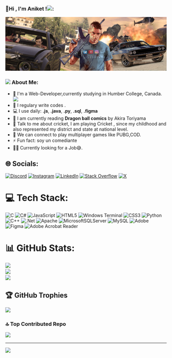 ### 💫Hi , I'm Aniket !<img src="https://github.com/TheDudeThatCode/TheDudeThatCode/blob/master/Assets/Hi.gif" width="35" />:

![images](images/gta.jpg)

### <img src="https://github.com/TheDudeThatCode/TheDudeThatCode/blob/master/Assets/Developer.gif" width="45" /> About Me:

- 🏦 I'm a Web-Developer,currently studying in Humber College, Canada.
  <img src="https://media.giphy.com/media/WUlplcMpOCEmTGBtBW/giphy.gif" width="30">
- 📝 I regulary write codes .
- 💻 I use daily: **.js**, **.java**, **.py**, **.sql**, **.figma**
- 📖 I am currently reading **Dragon ball comics** by Akira Toriyama
- 💬 Talk to me about cricket, I am playing Cricket , since my childhood and also represented my district and state at national level.
- 👯 We can connect to play multiplayer games like PUBG,COD.
- ⚡ Fun fact: soy un comediante
- 🧑‍💻 Currently looking for a Job😅.

## 🌐 Socials:

[![Discord](https://img.shields.io/badge/Discord-%237289DA.svg?logo=discord&logoColor=white)](https://discord.gg/https://discord.com/channels/@code2002) [![Instagram](https://img.shields.io/badge/Instagram-%23E4405F.svg?logo=Instagram&logoColor=white)](https://instagram.com/https://www.instagram.com/aniketas_03/profilecard/?igsh=MW5zcXB1c2o5d3pjeg==) [![LinkedIn](https://img.shields.io/badge/LinkedIn-%230077B5.svg?logo=linkedin&logoColor=white)](https://linkedin.com/in/https://www.linkedin.com/in/aniket-sharma) [![Stack Overflow](https://img.shields.io/badge/-Stackoverflow-FE7A16?logo=stack-overflow&logoColor=white)](https://stackoverflow.com/users/https://stackoverflow.com/users/27349286/aniket-sharma) [![X](https://img.shields.io/badge/X-black.svg?logo=X&logoColor=white)](https://x.com/https://x.com/AniketS55706210?t=U2AnYucDJR-AOWT4HT2ydA&s=08)

# 💻 Tech Stack:

![C](https://img.shields.io/badge/c-%2300599C.svg?style=for-the-badge&logo=c&logoColor=white) ![C#](https://img.shields.io/badge/c%23-%23239120.svg?style=for-the-badge&logo=csharp&logoColor=white) ![JavaScript](https://img.shields.io/badge/javascript-%23323330.svg?style=for-the-badge&logo=javascript&logoColor=%23F7DF1E) ![HTML5](https://img.shields.io/badge/html5-%23E34F26.svg?style=for-the-badge&logo=html5&logoColor=white) ![Windows Terminal](https://img.shields.io/badge/Windows%20Terminal-%234D4D4D.svg?style=for-the-badge&logo=windows-terminal&logoColor=white) ![CSS3](https://img.shields.io/badge/css3-%231572B6.svg?style=for-the-badge&logo=css3&logoColor=white) ![Python](https://img.shields.io/badge/python-3670A0?style=for-the-badge&logo=python&logoColor=ffdd54) ![C++](https://img.shields.io/badge/c++-%2300599C.svg?style=for-the-badge&logo=c%2B%2B&logoColor=white) ![.Net](https://img.shields.io/badge/.NET-5C2D91?style=for-the-badge&logo=.net&logoColor=white) ![Apache](https://img.shields.io/badge/apache-%23D42029.svg?style=for-the-badge&logo=apache&logoColor=white) ![MicrosoftSQLServer](https://img.shields.io/badge/Microsoft%20SQL%20Server-CC2927?style=for-the-badge&logo=microsoft%20sql%20server&logoColor=white) ![MySQL](https://img.shields.io/badge/mysql-4479A1.svg?style=for-the-badge&logo=mysql&logoColor=white) ![Adobe](https://img.shields.io/badge/adobe-%23FF0000.svg?style=for-the-badge&logo=adobe&logoColor=white) ![Figma](https://img.shields.io/badge/figma-%23F24E1E.svg?style=for-the-badge&logo=figma&logoColor=white) ![Adobe Acrobat Reader](https://img.shields.io/badge/Adobe%20Acrobat%20Reader-EC1C24.svg?style=for-the-badge&logo=Adobe%20Acrobat%20Reader&logoColor=white)

# 📊 GitHub Stats:

![](https://github-readme-stats.vercel.app/api?username=Anike03&theme=dark&hide_border=false&include_all_commits=true&count_private=false)<br/>
![](https://github-readme-streak-stats.herokuapp.com/?user=Anike03&theme=dark&hide_border=false)<br/>
![](https://github-readme-stats.vercel.app/api/top-langs/?username=Anike03&theme=dark&hide_border=false&include_all_commits=true&count_private=false&layout=compact)

## 🏆 GitHub Trophies

![](https://github-profile-trophy.vercel.app/?username=Anike03&theme=radical&no-frame=false&no-bg=true&margin-w=4)

### 🔝 Top Contributed Repo

![](https://github-contributor-stats.vercel.app/api?username=Anike03&limit=5&theme=dark&combine_all_yearly_contributions=true)

---

[![](https://visitcount.itsvg.in/api?id=Anike03&icon=0&color=7)](https://visitcount.itsvg.in)

<!-- Proudly created with GPRM ( https://gprm.itsvg.in ) -->
